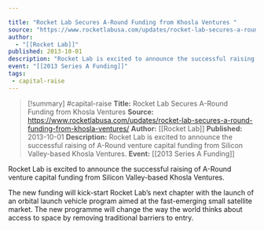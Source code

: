 ```yaml
---

title: "Rocket Lab Secures A-Round Funding from Khosla Ventures "
source: "https://www.rocketlabusa.com/updates/rocket-lab-secures-a-round-funding-from-khosla-ventures/"
author:
  - "[[Rocket Lab]]"
published: 2013-10-01
description: "Rocket Lab is excited to announce the successful raising of A-Round venture capital funding from Silicon Valley-based Khosla Ventures."
event: "[[2013 Series A Funding]]"
tags:
 - capital-raise
---
```

>[!summary]
#capital-raise
**Title:** Rocket Lab Secures A-Round Funding from Khosla Ventures 
**Source:** https://www.rocketlabusa.com/updates/rocket-lab-secures-a-round-funding-from-khosla-ventures/
**Author:** [[Rocket Lab]]
**Published:** 2013-10-01
**Description:** Rocket Lab is excited to announce the successful raising of A-Round venture capital funding from Silicon Valley-based Khosla Ventures.
**Event:** [[2013 Series A Funding]]

Rocket Lab is excited to announce the successful raising of A-Round venture capital funding from Silicon Valley-based Khosla Ventures.

The new funding will kick-start Rocket Lab’s next chapter with the launch of an orbital launch vehicle program aimed at the fast-emerging small satellite market. The new programme will change the way the world thinks about access to space by removing traditional barriers to entry.